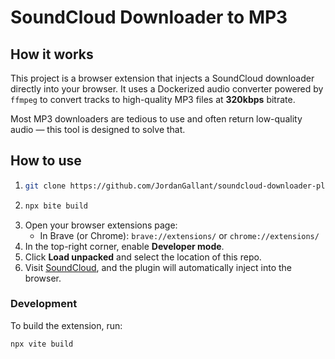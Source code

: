 # SoundCloud Downloader to MP3

## How it works

This project is a browser extension that injects a SoundCloud downloader directly into your browser. It uses a Dockerized audio converter powered by `ffmpeg` to convert tracks to high-quality MP3 files at **320kbps** bitrate.

Most MP3 downloaders are tedious to use and often return low-quality audio — this tool is designed to solve that.

## How to use

1. ```bash
   git clone https://github.com/JordanGallant/soundcloud-downloader-plugin.git
   ```
2. ```bash
   npx bite build
   ```
3. Open your browser extensions page:
   - In Brave (or Chrome): `brave://extensions/` or `chrome://extensions/`
4. In the top-right corner, enable **Developer mode**.
5. Click **Load unpacked** and select the location of this repo.
6. Visit [SoundCloud](https://soundcloud.com), and the plugin will automatically inject into the browser.

### Development 

To build the extension, run:

```bash
npx vite build
